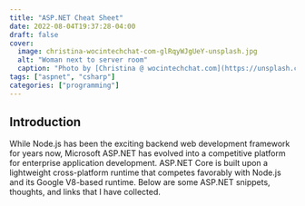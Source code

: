 ```yaml
---
title: "ASP.NET Cheat Sheet"
date: 2022-08-04T19:37:28-04:00
draft: false
cover:
  image: christina-wocintechchat-com-glRqyWJgUeY-unsplash.jpg
  alt: "Woman next to server room"
  caption: "Photo by [Christina @ wocintechchat.com](https://unsplash.com/@wocintechchat?utm_source=unsplash&utm_medium=referral&utm_content=creditCopyText) on [Unsplash](https://unsplash.com/@wocintechchat?utm_source=unsplash&utm_medium=referral&utm_content=creditCopyTex)"
tags: ["aspnet", "csharp"]
categories: ["programming"]
---
```


## Introduction
While Node.js has been the exciting backend web development framework for years now, Microsoft ASP.NET has evolved into a competitive platform for enterprise application development. ASP.NET Core is built upon a lightweight cross-platform runtime that competes favorably with Node.js and its Google V8-based runtime. Below are some ASP.NET snippets, thoughts, and links that I have collected.
